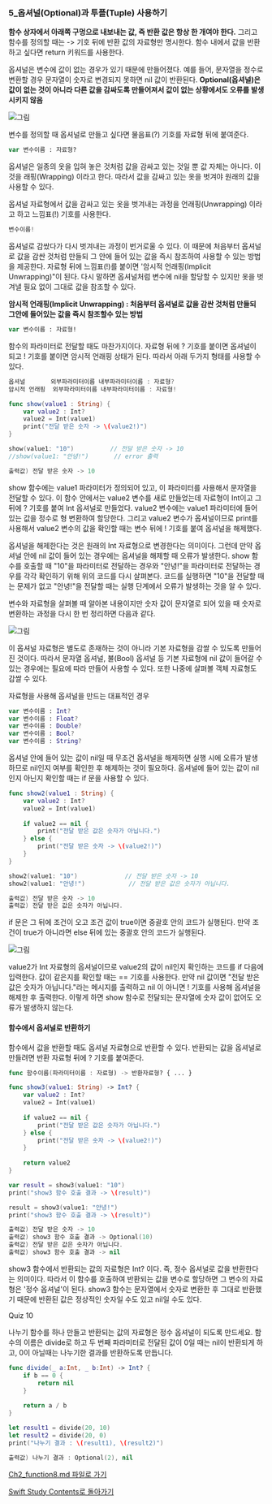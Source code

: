### 5_옵셔널(Optional)과 투플(Tuple) 사용하기


**함수 상자에서 아래쪽 구멍으로 내보내는 값, 즉 반환 값은 항상 한 개여야 한다.**
그리고 함수를 정의할 때는 -> 기호 뒤에 반환 값의 자료형만 명시한다.
함수 내에서 값을 반환하고 싶다면 return 키워드를 사용한다.


옵셔널은 변수에 값이 없는 경우가 있기 때문에 만들어졌다.
예를 들어, 문자열을 정수로 변환할 경우 문자열이 숫자로 변경되지 못하면 nil 값이 반환된다.
**Optional(옵셔널)은 값이 없는 것이 아니라 다른 값을 감싸도록 만들어져서 값이 없는 상황에서도 오류를 발생시키지 않음**

![그림](https://user-images.githubusercontent.com/47494240/54431835-c80e5a00-476a-11e9-8f62-009a11eea5c6.png)

변수를 정의할 때 옵셔널로 만들고 싶다면 물음표(?) 기호를 자료형 뒤에 붙여준다.
```swift
var 변수이름 : 자료형?
```
옵셔널은 일종의 옷을 입혀 놓은 것처럼 값을 감싸고 있는 것일 뿐 값 자체는 아니다. 이것을 래핑(Wrapping) 이라고 한다.
따라서 값을 감싸고 있는 옷을 벗겨야 원래의 값을 사용할 수 있다.

옵셔널 자료형에서 값을 감싸고 있는 옷을 벗겨내는 과정을 언래핑(Unwrapping) 이라고 하고 느낌표(!) 기호를 사용한다.
```swift
변수이름!
```
옵셔널로 감쌌다가 다시 벗겨내는 과정이 번거로울 수 있다.
이 때문에 처음부터 옵셔널로 값을 감싼 것처럼 만들되 그 안에 들어 있는 값을 즉시 참조하여 사용할 수 있는 방법을 제공한다.
자료형 뒤에 느낌표(!)를 붙이면 '암시적 언래핑(Implicit Unwrapping)"이 된다.
다시 말하면 옵셔널처럼 변수에 nil을 할당할 수 있지만 옷을 벗겨낼 필요 없이 그대로 값을 참조할 수 있다.

**암시적 언래핑(Implicit Unwrapping) : 처음부터 옵셔널로 값을 감싼 것처럼 만들되 그안에 들어있는 값을 즉시 참조할수 있는 방법**
```swift
var 변수이름 : 자료형!
```
함수의 파라미터로 전달할 때도 마찬가지이다. 자료형 뒤에 ? 기호를 붙이면 옵셔널이 되고 ! 기호를 붙이면 암시적 언래핑 상태가 된다.
따라서 아래 두가지 형태를 사용할 수 있다.
```swift
옵셔널       외부파라미터이름 내부파라미터이름 : 자료형?
암시적 언래핑  외부파라미터이름 내부파라미터이름 : 자료형!
```
```swift
func show(value1 : String) {
    var value2 : Int?
    value2 = Int(value1)
    print("전달 받은 숫자 -> \(value2!)")
}

show(value1: "10")          // 전달 받은 숫자 -> 10
//show(value1: "안녕!")       // error 출력

출력값) 전달 받은 숫자 -> 10
```
show 함수에는 value1 파라미터가 정의되어 있고, 이 파라미터를 사용해서 문자열을 전달할 수 있다.
이 함수 안에서는 value2 변수를 새로 만들었는데 자료형이 Int이고 그 뒤에 ? 기호를 붙여 Int 옵셔널로 만들었다.
value2 변수에는 value1 파라미터에 들어 있는 값을 정수로 형 변환하여 할당한다.
그리고 value2 변수가 옵셔널이므로 print를 사용해서 value2 변수의 값을 확인할 때는 변수 뒤에 ! 기호를 붙여 옵셔널을 해제했다.

옵셔널을 해제한다는 것은 원래의 Int 자료형으로 변경한다는 의미이다.
그런데 만약 옵셔널 안에 nil 값이 들어 있는 경우에는 옵셔널을 해제할 때 오류가 발생한다.
show 함수를 호출할 때 "10"을 파라미터로 전달하는 경우와 "안녕!"을 파라미터로 전달하는 경우를 각각 확인하기 위해 위의 코드를 다시 살펴본다.
코드를 실행하면 "10"을 전달할 때는 문제가 없고 "안녕!"을 전달할 때는 실행 단계에서 오류가 발생하는 것을 알 수 있다.

변수와 자료형을 살펴볼 때 알아본 내용이지만 숫자 값이 문자열로 되어 있을 때 숫자로 변환하는 과정을 다시 한 번 정리하면 다음과 같다.

![그림](https://user-images.githubusercontent.com/47494240/54431836-c8a6f080-476a-11e9-8da6-fabdb519146a.png)

이 옵셔널 자료형은 별도로 존재하는 것이 아니라 기본 자료형을 감쌀 수 있도록 만들어진 것이다.
따라서 문자열 옵셔널, 불(Bool) 옵셔널 등 기본 자료형에 nil 값이 들어갈 수 있는 경우에는 필요에 따라 만들어 사용할 수 있다.
또한 나중에 살펴볼 객체 자료형도 감쌀 수 있다.

자료형을 사용해 옵셔널을 만드는 대표적인 경우
```swift
var 변수이름 : Int?
var 변수이름 : Float?
var 변수이름 : Double?
var 변수이름 : Bool?
var 변수이름 : String?
```
옵셔널 안에 들어 있는 값이 nil일 때 무조건 옵셔널을 해제하면 실행 시에 오류가 발생하므로 nil인지 여부를 확인한 후 해제하는 것이 필요하다.
옵셔널에 들어 있는 값이 nil인지 아닌지 확인할 때는 if 문을 사용할 수 있다.
```swift
func show2(value1 : String) {
    var value2 : Int?
    value2 = Int(value1)
    
    if value2 == nil {
        print("전달 받은 값은 숫자가 아닙니다.")
    } else {
        print("전달 받은 숫자 -> \(value2!)")
    }
}

show2(value1: "10")             // 전달 받은 숫자 -> 10
show2(value1: "안녕!")            // 전달 받은 값은 숫자가 아닙니다.

출력값) 전달 받은 숫자 -> 10
출력값) 전달 받은 값은 숫자가 아닙니다.
```
if 문은 그 뒤에 조건이 오고 조건 값이 true이면 중괄호 안의 코드가 실행된다.
만약 조건이 true가 아니라면 else 뒤에 있는 중괄호 안의 코드가 실행된다.

![그림](https://user-images.githubusercontent.com/47494240/54431837-c8a6f080-476a-11e9-9b28-22ffa36ad3f4.png)

value2가 Int 자료형의 옵셔널이므로 value2의 값이 nil인지 확인하는 코드를 if 다음에 입력한다.
값이 같은지를 확인할 때는 == 기호를 사용한다.
만약 nil 값이면 "전달 받은 값은 숫자가 아닙니다."라는 메시지를 출력하고 nil 이 아니면 ! 기호를 사용해 옵셔널을 해제한 후 출력한다.
이렇게 하면 show 함수로 전달되는 문자열에 숫자 값이 없어도 오류가 발생하지 않는다.


#### 함수에서 옵셔널로 반환하기


함수에서 값을 반환할 때도 옵셔널 자료형으로 반환할 수 있다. 반환되는 값을 옵셔널로 만들려면 반환 자료형 뒤에 ? 기호를 붙여준다.
```swift
func 함수이름(파라미터이름 : 자료형) -> 반환자료형? { ... }
```
```swift
func show3(value1: String) -> Int? {
    var value2 : Int?
    value2 = Int(value1)
    
    if value2 == nil {
        print("전달 받은 값은 숫자가 아닙니다.")
    } else {
        print("전달 받은 숫자 -> \(value2!)")
    }
    
    return value2
}

var result = show3(value1: "10")
print("show3 함수 호출 결과 -> \(result)")

result = show3(value1: "안녕!")
print("show3 함수 호출 결과 -> \(result)")

출력값) 전달 받은 숫자 -> 10
출력값) show3 함수 호출 결과 -> Optional(10)
출력값) 전달 받은 값은 숫자가 아닙니다.
출력값) show3 함수 호출 결과 -> nil
```
show3 함수에서 반환되는 값의 자료형은 Int? 이다. 즉, 정수 옵셔널로 값을 반환한다는 의미이다.
따라서 이 함수를 호출하여 반환되는 값을 변수로 할당하면 그 변수의 자료형은 '정수 옵셔널'이 된다.
show3 함수는 문자열에서 숫자로 변환한 후 그대로 반환했기 때문에 반환된 값은 정상적인 숫자일 수도 있고 nil일 수도 있다.


Quiz 10

나누기 함수를 하나 만들고 반환되는 값의 자료형은 정수 옵셔널이 되도록 만드세요. 함수의 이름은 divide로 하고 두 번째 파라미터로 전달된 값이 0일 때는 nil이 반환되게 하고, 0이 아닐때는 나누기한 결과를 반환하도록 만듭니다.
```swift
func divide(_ a:Int, _ b:Int) -> Int? {
    if b == 0 {
        return nil
    }
    
    return a / b
}

let result1 = divide(20, 10)
let result2 = divide(20, 0)
print("나누기 결과 : \(result1), \(result2)")

출력값) 나누기 결과 : Optional(2), nil
```


[Ch2_function8.md 파일로 가기](https://github.com/ChunsuKim/SwiftStudy/blob/master/Ch2_function8.md)

[Swift Study Contents로 돌아가기](https://github.com/ChunsuKim/SwiftStudy)
